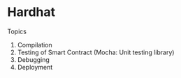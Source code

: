 # Hardhat

Topics
1. Compilation
2. Testing of Smart Contract (Mocha: Unit testing library)
3. Debugging
4. Deployment

